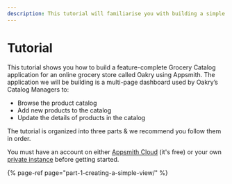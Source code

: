 ```yaml
---
description: This tutorial will familiarise you with building a simple app on Appsmith
---
```


# Tutorial

This tutorial shows you how to build a feature-complete Grocery Catalog application for an online grocery store called Oakry using Appsmith. The application we will be building is a multi-page dashboard used by Oakry’s Catalog Managers to:

- Browse the product catalog
- Add new products to the catalog
- Update the details of products in the catalog

The tutorial is organized into three parts & we recommend you follow them in order.

You must have an account on either [Appsmith Cloud](https://docs.appsmith.com/quick-start#appsmith-cloud) (it's free) or your own[ private instance](../setup/) before getting started.

{% page-ref page="part-1-creating-a-simple-view/" %}
